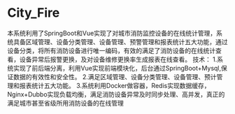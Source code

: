 # City_Fire
本系统利用了SpringBoot和Vue实现了对城市消防监控设备的在线统计管理，系统具备区域管理、设备分类管理、设备管理、预警管理和报表统计五大功能，通过设备分类，将所有消防设备进行唯一编码，有效的满足了消防设备的在线统计查看，设备异常后报警更换，及对设备维修更换率生成报表在线查看。  技术：  1.系统实现了前后端分离，利用Vue实现前端模块化，后台通过SpringBoot+Mysql,保证数据的有效性和安全性。  2.满足区域管理、设备分类管理、设备管理、预计管理和报表统计五大功能。  3.系统利用Docker做容器，Redis实现数据缓存，Nginx+Dubbo实现负载均衡，满足消防设备异常及时同步处理、高并发，真正的满足城市甚至省级所用消防设备的在线管理
